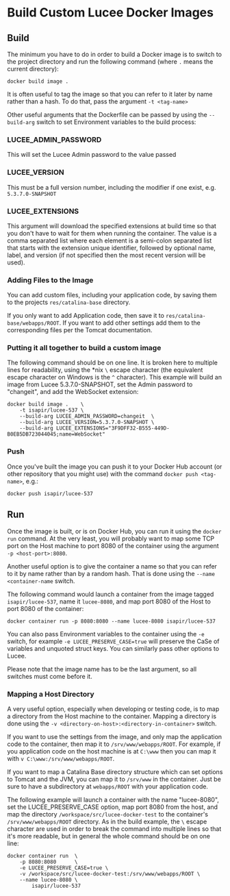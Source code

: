 # Build Custom Lucee Docker Images

## Build

The minimum you have to do in order to build a Docker image is to switch to the project directory and run the following
command (where `.` means the current directory):

    docker build image .
    
It is often useful to tag the image so that you can refer to it later by name rather than a hash.  To do that, pass
the argument `-t <tag-name>`

Other useful arguments that the Dockerfile can be passed by using the `--build-arg` switch to set Environment variables 
to the build process:

### LUCEE_ADMIN_PASSWORD

This will set the Lucee Admin password to the value passed

### LUCEE_VERSION

This must be a full version number, including the modifier if one exist, e.g. `5.3.7.0-SNAPSHOT`

### LUCEE_EXTENSIONS

This argument will download the specified extensions at build time so that you don't have to wait for them when running
the container.  The value is a comma separated list where each element is a semi-colon separated list that starts with 
the extension unique identifier, followed by optional name, label, and version (if not specified then the most recent 
version will be used).

### Adding Files to the Image

You can add custom files, including your application code, by saving them to the projects `res/catalina-base` directory.  

If you only want to add Application code, then save it to `res/catalina-base/webapps/ROOT`.  If you want to add other
settings add them to the corresponding files per the Tomcat documentation.

### Putting it all together to build a custom image

The following command should be on one line.  It is broken here to multiple lines for readability, using the *nix `\` 
escape character (the equivalent escape character on Windows is the `^` character).  This example will build an image
from Lucee 5.3.7.0-SNAPSHOT, set the Admin password to "changeit", and add the WebSocket extension:

    docker build image .    \
        -t isapir/lucee-537 \
        --build-arg LUCEE_ADMIN_PASSWORD=changeit  \
        --build-arg LUCEE_VERSION=5.3.7.0-SNAPSHOT \
        --build-arg LUCEE_EXTENSIONS="3F9DFF32-B555-449D-B0EB5DB723044045;name=WebSocket"

### Push

Once you've built the image you can push it to your Docker Hub account (or other repository that you might use) with the
command `docker push <tag-name>`, e.g.:

    docker push isapir/lucee-537

## Run

Once the image is built, or is on Docker Hub, you can run it using the `docker run` command.  At the very least, you will
probably want to map some TCP port on the Host machine to port 8080 of the container using the argument `-p <host-port>:8080`.

Another useful option is to give the container a name so that you can refer to it by name rather than by a random hash.  That
is done using the `--name <container-name` switch.

The following command would launch a container from the image tagged `isapir/lucee-537`, name it `lucee-8080`, and map port
8080 of the Host to port 8080 of the container:

    docker container run -p 8080:8080 --name lucee-8080 isapir/lucee-537

You can also pass Environment variables to the container using the `-e` switch, for example `-e LUCEE_PRESERVE_CASE=true` will preserve the CaSe of variables and unquoted struct keys.  You can similarly pass other options to Lucee.

Please note that the image name has to be the last argument, so all switches must come before it.

### Mapping a Host Directory

A very useful option, especially when developing or testing code, is to map a directory from the Host machine to the container.  Mapping a directory is done using the `-v <directory-on-host>:<directory-in-container>` switch.

If you want to use the settings from the image, and only map the application code to the container, then map it to `/srv/www/webapps/ROOT`.  For example, if you application code on the host machine is at `C:\www` then you can map it with `v C:\www:/srv/www/webapps/ROOT`.

If you want to map a Catalina Base directory structure which can set options to Tomcat and the JVM, you can map it to `/srv/www` in the container.  Just be sure to have a subdirectory at `webapps/ROOT` with your application code.

The following example will launch a container with the name "lucee-8080", set the LUCEE_PRESERVE_CASE option, map port 8080 from the host, and map the directory `/workspace/src/lucee-docker-test` to the container's `/srv/www/webapps/ROOT` directory.  As in the build example, the `\` escape character are used in order to break the command into multiple lines so that it's more readable, but in general the whole command should be on one line: 

    docker container run  \
        -p 8080:8080      \
        -e LUCEE_PRESERVE_CASE=true \
        -v /workspace/src/lucee-docker-test:/srv/www/webapps/ROOT \
        --name lucee-8080 \
            isapir/lucee-537
